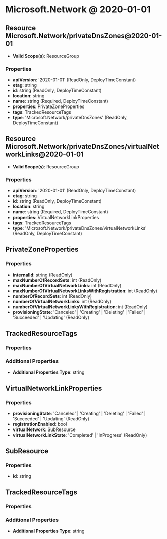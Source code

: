 # Microsoft.Network @ 2020-01-01

## Resource Microsoft.Network/privateDnsZones@2020-01-01
* **Valid Scope(s)**: ResourceGroup
### Properties
* **apiVersion**: '2020-01-01' (ReadOnly, DeployTimeConstant)
* **etag**: string
* **id**: string (ReadOnly, DeployTimeConstant)
* **location**: string
* **name**: string (Required, DeployTimeConstant)
* **properties**: PrivateZoneProperties
* **tags**: TrackedResourceTags
* **type**: 'Microsoft.Network/privateDnsZones' (ReadOnly, DeployTimeConstant)

## Resource Microsoft.Network/privateDnsZones/virtualNetworkLinks@2020-01-01
* **Valid Scope(s)**: ResourceGroup
### Properties
* **apiVersion**: '2020-01-01' (ReadOnly, DeployTimeConstant)
* **etag**: string
* **id**: string (ReadOnly, DeployTimeConstant)
* **location**: string
* **name**: string (Required, DeployTimeConstant)
* **properties**: VirtualNetworkLinkProperties
* **tags**: TrackedResourceTags
* **type**: 'Microsoft.Network/privateDnsZones/virtualNetworkLinks' (ReadOnly, DeployTimeConstant)

## PrivateZoneProperties
### Properties
* **internalId**: string (ReadOnly)
* **maxNumberOfRecordSets**: int (ReadOnly)
* **maxNumberOfVirtualNetworkLinks**: int (ReadOnly)
* **maxNumberOfVirtualNetworkLinksWithRegistration**: int (ReadOnly)
* **numberOfRecordSets**: int (ReadOnly)
* **numberOfVirtualNetworkLinks**: int (ReadOnly)
* **numberOfVirtualNetworkLinksWithRegistration**: int (ReadOnly)
* **provisioningState**: 'Canceled' | 'Creating' | 'Deleting' | 'Failed' | 'Succeeded' | 'Updating' (ReadOnly)

## TrackedResourceTags
### Properties
### Additional Properties
* **Additional Properties Type**: string

## VirtualNetworkLinkProperties
### Properties
* **provisioningState**: 'Canceled' | 'Creating' | 'Deleting' | 'Failed' | 'Succeeded' | 'Updating' (ReadOnly)
* **registrationEnabled**: bool
* **virtualNetwork**: SubResource
* **virtualNetworkLinkState**: 'Completed' | 'InProgress' (ReadOnly)

## SubResource
### Properties
* **id**: string

## TrackedResourceTags
### Properties
### Additional Properties
* **Additional Properties Type**: string

